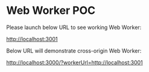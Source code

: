# Web Worker POC

Please launch below URL to see working Web Worker:

[http://localhost:3001](http://localhost:3001)

Below URL will demonstrate cross-origin Web Worker:

[http://localhost:3000/?workerUrl=http://localhost:3001](http://localhost:3000/?workerUrl=http://localhost:3001)
